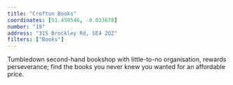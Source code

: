 ```yaml
---
title: "Crofton Books"
coordinates: [51.459546, -0.033678]
number: "19"
address: "315 Brockley Rd, SE4 2QZ"
filters: ["Books"]
---
```


Tumbledown second-hand bookshop with little-to-no organisation, rewards perseverance; find the books you never knew you wanted for an affordable price.
